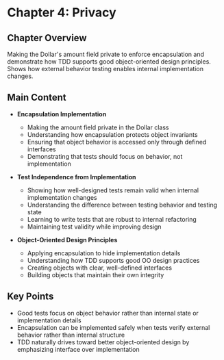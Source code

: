 # Chapter 4: Privacy

## Chapter Overview
Making the Dollar's amount field private to enforce encapsulation and demonstrate how TDD supports good object-oriented design principles. Shows how external behavior testing enables internal implementation changes.

## Main Content
- **Encapsulation Implementation**
  - Making the amount field private in the Dollar class
  - Understanding how encapsulation protects object invariants
  - Ensuring that object behavior is accessed only through defined interfaces
  - Demonstrating that tests should focus on behavior, not implementation

- **Test Independence from Implementation**
  - Showing how well-designed tests remain valid when internal implementation changes
  - Understanding the difference between testing behavior and testing state
  - Learning to write tests that are robust to internal refactoring
  - Maintaining test validity while improving design

- **Object-Oriented Design Principles**
  - Applying encapsulation to hide implementation details
  - Understanding how TDD supports good OO design practices
  - Creating objects with clear, well-defined interfaces
  - Building objects that maintain their own integrity

## Key Points
- Good tests focus on object behavior rather than internal state or implementation details
- Encapsulation can be implemented safely when tests verify external behavior rather than internal structure
- TDD naturally drives toward better object-oriented design by emphasizing interface over implementation